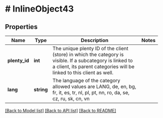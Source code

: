 # # InlineObject43

## Properties

Name | Type | Description | Notes
------------ | ------------- | ------------- | -------------
**plenty_id** | **int** | The unique plenty ID of the client (store) in which the category is visible. If a subcategory is linked to a client, its parent categories will be linked to this client as well. | 
**lang** | **string** | The language of the category  allowed values are LANG, de, en, bg, fr, it, es, tr, nl, pl, pt, nn, ro, da, se, cz, ru, sk, cn, vn | 

[[Back to Model list]](../../README.md#documentation-for-models) [[Back to API list]](../../README.md#documentation-for-api-endpoints) [[Back to README]](../../README.md)


